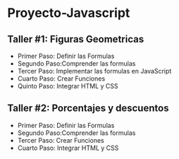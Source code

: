 # Proyecto-Javascript

## Taller #1: Figuras Geometricas
- Primer Paso: Definir las Formulas
- Segundo Paso:Comprender las formulas
- Tercer Paso: Implementar las formulas en JavaScript 
- Cuarto Paso: Crear Funciones 
- Quinto Paso: Integrar HTML y CSS
## Taller #2: Porcentajes y descuentos
- Primer Paso: Definir las Formulas
- Segundo Paso:Comprender las formulas
- Tercer Paso: Crear Funciones 
- Cuarto Paso: Integrar HTML y CSS